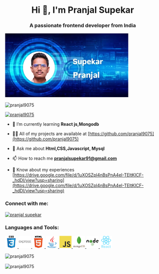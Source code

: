 <h1 align="center">Hi 👋, I'm Pranjal Supekar</h1>
<h3 align="center">A passionate frontend developer from India</h3>
<img width="400" src="https://github.com/pranjal9075/pranjal9075/blob/main/IMG_20240824_121338.jpg">
<p align="left"> <img src="https://komarev.com/ghpvc/?username=pranjal9075&label=Profile%20views&color=0e75b6&style=flat" alt="pranjal9075" /> </p>

<p align="left"> <a href="https://github.com/ryo-ma/github-profile-trophy"><img src="https://github-profile-trophy.vercel.app/?username=pranjal9075" alt="pranjal9075" /></a> </p>

- 🌱 I’m currently learning **React js,Mongodb**

- 👨‍💻 All of my projects are available at [https://github.com/pranjal9075](https://github.com/pranjal9075)

- 💬 Ask me about **Html,CSS,Javascript, Mysql**

- 📫 How to reach me **pranjalsupekar91@gmail.com**

- 📄 Know about my experiences [https://drive.google.com/file/d/1uXOSZpl4nBsPnA4eI-TEltKICF-_hdDI/view?usp=sharing](https://drive.google.com/file/d/1uXOSZpl4nBsPnA4eI-TEltKICF-_hdDI/view?usp=sharing)

<h3 align="left">Connect with me:</h3>
<p align="left">
<a href="https://linkedin.com/in/pranjal supekar" target="blank"><img align="center" src="https://raw.githubusercontent.com/rahuldkjain/github-profile-readme-generator/master/src/images/icons/Social/linked-in-alt.svg" alt="pranjal supekar" height="30" width="40" /></a>
</p>

<h3 align="left">Languages and Tools:</h3>
<p align="left"> <a href="https://www.w3schools.com/css/" target="_blank" rel="noreferrer"> <img src="https://raw.githubusercontent.com/devicons/devicon/master/icons/css3/css3-original-wordmark.svg" alt="css3" width="40" height="40"/> </a> <a href="https://expressjs.com" target="_blank" rel="noreferrer"> <img src="https://raw.githubusercontent.com/devicons/devicon/master/icons/express/express-original-wordmark.svg" alt="express" width="40" height="40"/> </a> <a href="https://www.w3.org/html/" target="_blank" rel="noreferrer"> <img src="https://raw.githubusercontent.com/devicons/devicon/master/icons/html5/html5-original-wordmark.svg" alt="html5" width="40" height="40"/> </a> <a href="https://www.java.com" target="_blank" rel="noreferrer"> <img src="https://raw.githubusercontent.com/devicons/devicon/master/icons/java/java-original.svg" alt="java" width="40" height="40"/> </a> <a href="https://developer.mozilla.org/en-US/docs/Web/JavaScript" target="_blank" rel="noreferrer"> <img src="https://raw.githubusercontent.com/devicons/devicon/master/icons/javascript/javascript-original.svg" alt="javascript" width="40" height="40"/> </a> <a href="https://www.mongodb.com/" target="_blank" rel="noreferrer"> <img src="https://raw.githubusercontent.com/devicons/devicon/master/icons/mongodb/mongodb-original-wordmark.svg" alt="mongodb" width="40" height="40"/> </a> <a href="https://nodejs.org" target="_blank" rel="noreferrer"> <img src="https://raw.githubusercontent.com/devicons/devicon/master/icons/nodejs/nodejs-original-wordmark.svg" alt="nodejs" width="40" height="40"/> </a> <a href="https://reactjs.org/" target="_blank" rel="noreferrer"> <img src="https://raw.githubusercontent.com/devicons/devicon/master/icons/react/react-original-wordmark.svg" alt="react" width="40" height="40"/> </a> </p>

<p><img align="center" src="https://github-readme-stats.vercel.app/api/top-langs?username=pranjal9075&show_icons=true&locale=en&layout=compact" alt="pranjal9075" /></p>

<p><img align="center" src="https://github-readme-streak-stats.herokuapp.com/?user=pranjal9075&" alt="pranjal9075" /></p>
